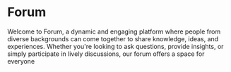 # Forum
 Welcome to Forum, a dynamic and engaging platform where people from diverse backgrounds can come together to share knowledge, ideas, and experiences. Whether you're looking to ask questions, provide insights, or simply participate in lively discussions, our forum offers a space for everyone
